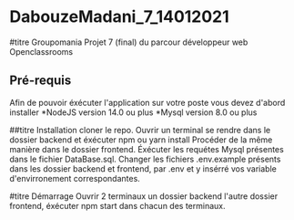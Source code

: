 # DabouzeMadani_7_14012021
#titre Groupomania
Projet 7 (final) du parcour développeur web Openclassrooms

## Pré-requis 
Afin de pouvoir éxécuter l'application sur votre poste vous devez d'abord installer
*NodeJS version 14.0 ou plus
*Mysql version 8.0 ou plus

##titre Installation
cloner le repo.
Ouvrir un terminal se rendre dans le dossier backend et éxécuter npm ou yarn install
Procéder de la même manière dans le dossier frontend.
Éxécuter les requétes Mysql présentes dans le fichier DataBase.sql.
Changer les fichiers .env.example présents dans les dossier backend et frontend, 
par .env et y insérré vos variable d'envirronement correspondantes.

#titre Démarrage
Ouvrir 2 terminaux un dossier backend l'autre dossier frontend,
éxécuter npm start dans chacun des terminaux.
